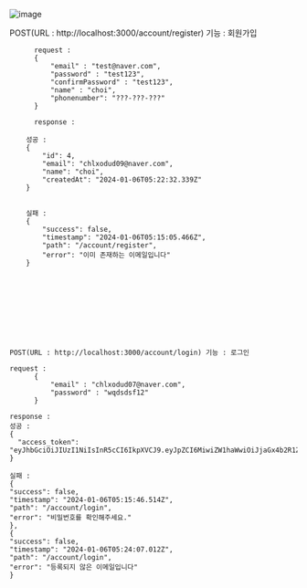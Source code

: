

![image](https://github.com/poeroff/2024nbcamp_timeattack/assets/80104001/9f8ad418-f01b-4a2e-83e3-323da8857319)









        

POST(URL :  http://localhost:3000/account/register) 기능 : 회원가입 


          
          request : 
          {
              "email" : "test@naver.com",
              "password" : "test123",
              "confirmPassword" : "test123",
              "name" : "choi",
              "phonenumber": "???-???-???"
          }
          
          response : 
        
        성공 : 
        {
            "id": 4,
            "email": "chlxodud09@naver.com",
            "name": "choi",
            "createdAt": "2024-01-06T05:22:32.339Z"
        }
        
        
        실패 : 
        {
            "success": false,
            "timestamp": "2024-01-06T05:15:05.466Z",
            "path": "/account/register",
            "error": "이미 존재하는 이메일입니다"
        }







 

    
    POST(URL : http://localhost:3000/account/login) 기능 : 로그인 
    
    request : 
          {
              "email" : "chlxodud07@naver.com",
              "password" : "wqdsdsf12"
          }
          
    response :
    성공 : 
    {
      "access_token": "eyJhbGciOiJIUzI1NiIsInR5cCI6IkpXVCJ9.eyJpZCI6MiwiZW1haWwiOiJjaGx4b2R1ZDA3QG5hdmVyLmNvbSIsImlhdCI6MTcwNDUxODY1NX0.bHz3qDG6zDEpuiq8YLYzVdzoK5y_PjLBnDX4n1BE14o"
    }

    실패 : 
    {
    "success": false,
    "timestamp": "2024-01-06T05:15:46.514Z",
    "path": "/account/login",
    "error": "비밀번호를 확인해주세요."
    },
    {
    "success": false,
    "timestamp": "2024-01-06T05:24:07.012Z",
    "path": "/account/login",
    "error": "등록되지 않은 이메일입니다"
    }



